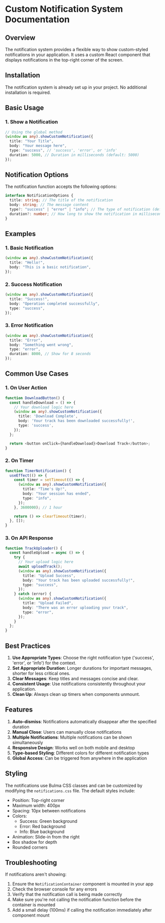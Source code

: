 # Custom Notification System Documentation

## Overview

The notification system provides a flexible way to show custom-styled notifications in your application. It uses a custom React component that displays notifications in the top-right corner of the screen.

## Installation

The notification system is already set up in your project. No additional installation is required.

## Basic Usage

### 1. Show a Notification

```typescript
// Using the global method
(window as any).showCustomNotification({
  title: "Your Title",
  body: "Your message here",
  type: "success", // 'success', 'error', or 'info'
  duration: 5000, // Duration in milliseconds (default: 5000)
});
```

## Notification Options

The notification function accepts the following options:

```typescript
interface NotificationOptions {
  title: string; // The title of the notification
  body: string; // The message content
  type?: "success" | "error" | "info"; // The type of notification (default: 'info')
  duration?: number; // How long to show the notification in milliseconds (default: 5000)
}
```

## Examples

### 1. Basic Notification

```typescript
(window as any).showCustomNotification({
  title: "Hello!",
  body: "This is a basic notification",
});
```

### 2. Success Notification

```typescript
(window as any).showCustomNotification({
  title: "Success!",
  body: "Operation completed successfully",
  type: "success",
});
```

### 3. Error Notification

```typescript
(window as any).showCustomNotification({
  title: "Error",
  body: "Something went wrong",
  type: "error",
  duration: 8000, // Show for 8 seconds
});
```

## Common Use Cases

### 1. On User Action

```typescript
function DownloadButton() {
  const handleDownload = () => {
    // Your download logic here
    (window as any).showCustomNotification({
      title: 'Download Complete',
      body: 'Your track has been downloaded successfully!',
      type: 'success',
    });
  };

  return <button onClick={handleDownload}>Download Track</button>;
}
```

### 2. On Timer

```typescript
function TimerNotification() {
  useEffect(() => {
    const timer = setTimeout(() => {
      (window as any).showCustomNotification({
        title: "Time's Up!",
        body: "Your session has ended",
        type: "info",
      });
    }, 3600000); // 1 hour

    return () => clearTimeout(timer);
  }, []);
}
```

### 3. On API Response

```typescript
function TrackUploader() {
  const handleUpload = async () => {
    try {
      // Your upload logic here
      await uploadTrack();
      (window as any).showCustomNotification({
        title: "Upload Success",
        body: "Your track has been uploaded successfully!",
        type: "success",
      });
    } catch (error) {
      (window as any).showCustomNotification({
        title: "Upload Failed",
        body: "There was an error uploading your track",
        type: "error",
      });
    }
  };
}
```

## Best Practices

1. **Use Appropriate Types**: Choose the right notification type ('success', 'error', or 'info') for the context.
2. **Set Appropriate Duration**: Longer durations for important messages, shorter for less critical ones.
3. **Clear Messages**: Keep titles and messages concise and clear.
4. **Consistent Usage**: Use notifications consistently throughout your application.
5. **Clean Up**: Always clean up timers when components unmount.

## Features

1. **Auto-dismiss**: Notifications automatically disappear after the specified duration
2. **Manual Close**: Users can manually close notifications
3. **Multiple Notifications**: Multiple notifications can be shown simultaneously
4. **Responsive Design**: Works well on both mobile and desktop
5. **Type-based Styling**: Different colors for different notification types
6. **Global Access**: Can be triggered from anywhere in the application

## Styling

The notifications use Bulma CSS classes and can be customized by modifying the `notifications.css` file. The default styles include:

- Position: Top-right corner
- Maximum width: 400px
- Spacing: 10px between notifications
- Colors:
  - Success: Green background
  - Error: Red background
  - Info: Blue background
- Animation: Slide-in from the right
- Box shadow for depth
- Rounded corners

## Troubleshooting

If notifications aren't showing:

1. Ensure the `NotificationContainer` component is mounted in your app
2. Check the browser console for any errors
3. Verify that the notification call is being made correctly
4. Make sure you're not calling the notification function before the container is mounted
5. Add a small delay (100ms) if calling the notification immediately after component mount
